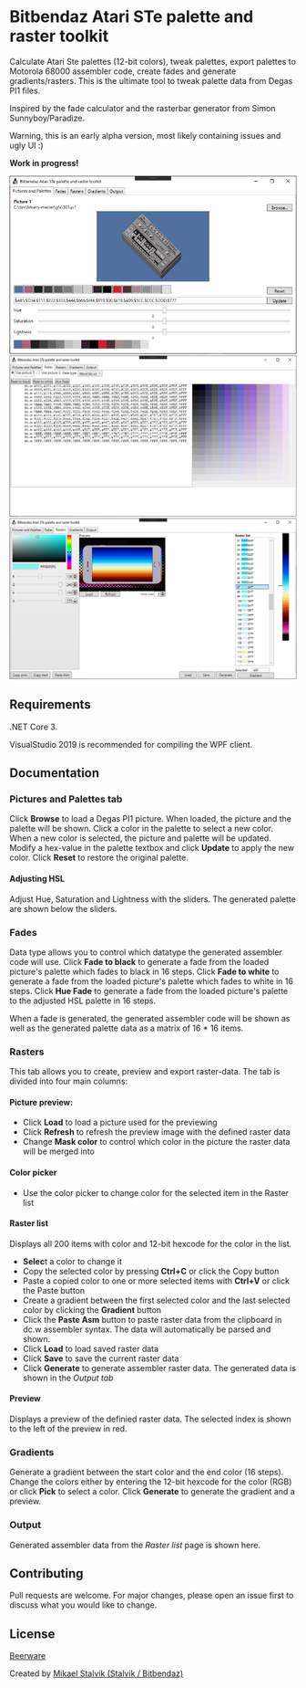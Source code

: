 # Bitbendaz Atari STe palette and raster toolkit
Calculate Atari Ste palettes (12-bit colors), tweak palettes, export palettes to Motorola 68000 assembler code, create fades and generate gradients/rasters.
This is the ultimate tool to tweak palette data from Degas PI1 files.

Inspired by the fade calculator and the rasterbar generator from Simon Sunnyboy/Paradize.

Warning, this is an early alpha version, most likely containing issues and ugly UI :)

**Work in progress!**

![](screen1.png)
![](screen2.png)
![](screen3.png)

## Requirements
.NET Core 3.

VisualStudio 2019 is recommended for compiling the WPF client.

## Documentation
### Pictures and Palettes tab
Click **Browse** to load a Degas PI1 picture. When loaded, the picture and the palette will be shown.
Click a color in the palette to select a new color. When a new color is selected, the picture and palette will be updated.
Modify a hex-value in the palette textbox and click **Update** to apply the new color.
Click **Reset** to restore the original palette.
#### Adjusting HSL 
Adjust Hue, Saturation and Lightness with the sliders.
The generated palette are shown below the sliders.

### Fades
Data type allows you to control which datatype the generated assembler code will use.
Click **Fade to black** to generate a fade from the loaded picture's palette which fades to black in 16 steps.
Click **Fade to white** to generate a fade from the loaded picture's palette which fades to white in 16 steps.
Click **Hue Fade** to generate a fade from the loaded picture's palette to the adjusted HSL palette in 16 steps.

When a fade is generated, the generated assembler code will be shown as well as the generated palette data as a matrix of 16 * 16 items.

### Rasters
This tab allows you to create, preview and export raster-data.
The tab is divided into four main columns:

#### Picture preview:
* Click **Load** to load a picture used for the previewing
* Click **Refresh** to refresh the preview image with the defined raster data
* Change **Mask color** to control which color in the picture the raster data will be merged into

#### Color picker
* Use the color picker to change color for the selected item in the Raster list

#### Raster list
Displays all 200 items with color and 12-bit hexcode for the color in the list.
* **Selec**t a color to change it
* Copy the selected color by pressing **Ctrl+C** or click the Copy button
* Paste a copied color to one or more selected items with **Ctrl+V** or click the Paste button
* Create a gradient between the first selected color and the last selected color by clicking the **Gradient** button
* Click the **Paste Asm** button to paste raster data from the clipboard in dc.w assembler syntax. The data will automatically be parsed and shown.
* Click **Load** to load saved raster data
* Click **Save** to save the current raster data
* Click **Generate** to generate assembler raster data. The generated data is shown in the *Output tab*

#### Preview
Displays a preview of the definied raster data. The selected index is shown to the left of the preview in red.

### Gradients
Generate a gradient between the start color and the end color (16 steps). Change the colors either by entering the 12-bit hexcode for the color (RGB) or click **Pick** to select a color.
Click **Generate** to generate the gradient and a preview.

### Output
Generated assembler data from the *Raster list* page is shown here.

## Contributing
Pull requests are welcome. For major changes, please open an issue first to discuss what you would like to change.

## License
[Beerware](https://en.wikipedia.org/wiki/Beerware)


Created by [Mikael Stalvik (Stalvik / Bitbendaz)](https://demozoo.org/sceners/27448/)

